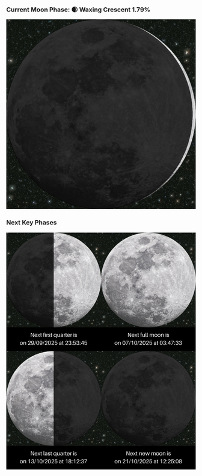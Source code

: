 ### Current Moon Phase: 🌒 Waxing Crescent 1.79%
![Moon Phase](moonphase.png)
### Next Key Phases
![Gallery](gallery.png)